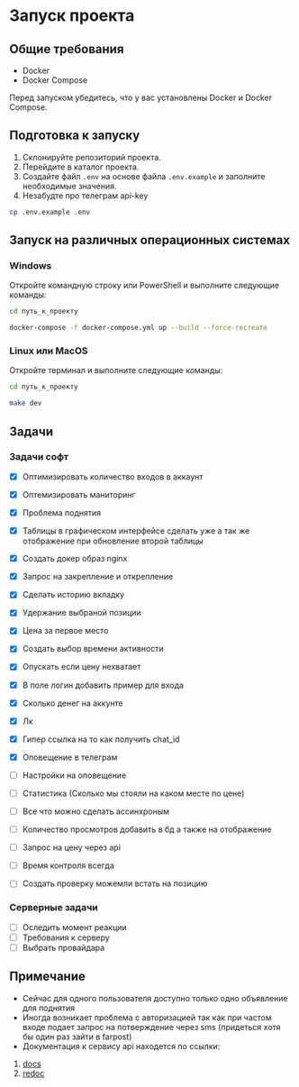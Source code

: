 # Запуск проекта

## Общие требования

- Docker
- Docker Compose

Перед запуском убедитесь, что у вас установлены Docker и Docker Compose.

## Подготовка к запуску

1. Склонируйте репозиторий проекта.
2. Перейдите в каталог проекта.
3. Создайте файл `.env` на основе файла `.env.example` и заполните необходимые значения.
4. Незабудте про телеграм api-key

```bash
cp .env.example .env
```

## Запуск на различных операционных системах

### Windows

Откройте командную строку или PowerShell и выполните следующие команды:

```bash
cd путь_к_проекту
```

```bash
docker-compose -f docker-compose.yml up --build --force-recreate
```

### Linux или MacOS

Откройте терминал и выполните следующие команды:

```bash
cd путь_к_проекту
```

```bash
make dev
```

## Задачи

### Задачи софт

- [x] Оптимизировать количество входов в аккаунт
- [x] Оптемизировать маниторинг
- [x] Проблема поднятия
- [x] Таблицы в графическом интерфейсе сделать уже а так же отображение при обновление второй таблицы
- [x] Создать докер образ nginx
- [X] Запрос на закрепление и открепление
- [X] Сделать историю вкладку
- [X] Удержание выбраной позиции
- [X] Цена за первое место

- [X] Создать выбор времени активности
- [X] Опускать если цену нехватает
- [X] В поле логин добавить пример для входа
- [X] Сколько денег на аккунте
- [X] Лк
- [X] Гипер ссылка на то как получить chat_id
- [X] Оповещение в телеграм
- [ ] Настройки на оповещение
- [ ] Статистика (Сколько мы стояли на каком месте по цене)
- [ ] Все что можно сделать ассинхроным
- [ ] Количество просмотров добавить в бд а также на отображение
- [ ] Запрос на цену через api
- [ ] Время контроля всегда 
- [ ] Создать проверку можемли встать на позицию

### Серверные задачи

- [ ] Оследить момент реакции
- [ ] Требования к серверу
- [ ] Выбрать провайдара

## Примечание

- Сейчас для одного пользователя доступно только одно объявление для поднятия
- Иногда возникает проблема с авторизацией так как при частом входе подает запрос на потверждение через sms (придеться хотя бы один раз зайти в farpost)
- Документация к сервису api находется по ссылки:

1. [docs](http://127.0.0.1:5000/api/v1/docs)
2. [redoc](http://127.0.0.1:5000/api/v1/redoc)
